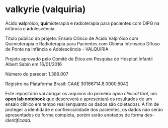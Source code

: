 # valkyrie (valquiria)

Ácido **val**próico, **qui**mioterapia e **r**adioterapia para pacientes com DIPG na **i**nfância e **a**dolescência

Título público do projeto: Ensaio Clínico de Ácido Valpróico com Quimioterapia e Radioterapia para Pacientes com Glioma Intrínseco Difuso de Ponte na Infância e Adolescência - VALQUIRIA

Projeto aprovado pelo Comitê de Ética em Pesquisa do Hospital Infantil Albert Sabin em 16/01/2016

Número do parecer: 1.386.007

Registro na Plataforma Brasil: CAAE 30166714.8.0000.5042

Este repositório vai abrigar os arquivos do primeiro *open clinical trial*, um **open lab notebook** que descreverá e apresentará os resultados de um ensaio clínico em tempo real (enquanto os dados são coletados). A fim de proteger a identidade e confiencialidade dos pacientes, os dados não serão apresentados de forma completa, porém serão anotados de forma *des-identificada*.

